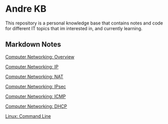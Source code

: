 # Andre KB

This repository is a personal knowledge base that contains notes and code for
different IT topics that im interested in, and currently learning.

## Markdown Notes

[Computer Networking: Overview](md_notes/cnet-overview.md)

[Computer Networking: IP](md_notes/cnet-ip.md)

[Computer Networking: NAT](md_notes/cnet-nat.md)

[Computer Networking: IPsec](md_notes/cnet-ipsec.md)

[Computer Networking: ICMP](md_notes/cnet-icmp.md)

[Computer Networking: DHCP](md_notes/cnet-dhcp.md)

[Linux: Command Line](md_notes/linux-cmd.md)

